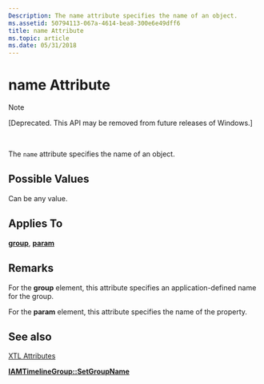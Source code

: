 ```yaml
---
Description: The name attribute specifies the name of an object.
ms.assetid: 50794113-067a-4614-bea8-300e6e49dff6
title: name Attribute
ms.topic: article
ms.date: 05/31/2018
---
```


# name Attribute

> [!Note]  
> \[Deprecated. This API may be removed from future releases of Windows.\]

 

The `name` attribute specifies the name of an object.

## Possible Values

Can be any value.

## Applies To

[**group**](group-element.md), [**param**](param-element.md)

## Remarks

For the **group** element, this attribute specifies an application-defined name for the group.

For the **param** element, this attribute specifies the name of the property.

## See also

<dl> <dt>

[XTL Attributes](xtl-attributes.md)
</dt> <dt>

[**IAMTimelineGroup::SetGroupName**](iamtimelinegroup-setgroupname.md)
</dt> </dl>

 

 



